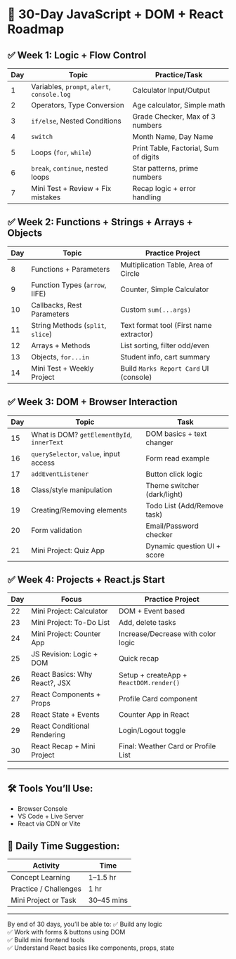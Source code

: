 
# 📅 30-Day JavaScript + DOM + React Roadmap

## ✅ Week 1: Logic + Flow Control

| Day | Topic                              | Practice/Task                            |
|-----|-------------------------------------|-------------------------------------------|
| 1   | Variables, `prompt`, `alert`, `console.log` | Calculator Input/Output                 |
| 2   | Operators, Type Conversion         | Age calculator, Simple math              |
| 3   | `if/else`, Nested Conditions       | Grade Checker, Max of 3 numbers           |
| 4   | `switch`                           | Month Name, Day Name                     |
| 5   | Loops (`for`, `while`)             | Print Table, Factorial, Sum of digits     |
| 6   | `break`, `continue`, nested loops  | Star patterns, prime numbers              |
| 7   | Mini Test + Review + Fix mistakes  | Recap logic + error handling              |

## ✅ Week 2: Functions + Strings + Arrays + Objects

| Day | Topic                             | Practice Project                         |
|-----|------------------------------------|-------------------------------------------|
| 8   | Functions + Parameters             | Multiplication Table, Area of Circle     |
| 9   | Function Types (`arrow`, IIFE)     | Counter, Simple Calculator               |
| 10  | Callbacks, Rest Parameters         | Custom `sum(...args)`                    |
| 11  | String Methods (`split`, `slice`)  | Text format tool (First name extractor)  |
| 12  | Arrays + Methods                   | List sorting, filter odd/even            |
| 13  | Objects, `for...in`                | Student info, cart summary               |
| 14  | Mini Test + Weekly Project         | Build `Marks Report Card` UI (console)   |

## ✅ Week 3: DOM + Browser Interaction

| Day | Topic                                 | Task                                      |
|-----|----------------------------------------|-------------------------------------------|
| 15  | What is DOM? `getElementById`, `innerText` | DOM basics + text changer            |
| 16  | `querySelector`, `value`, input access | Form read example                        |
| 17  | `addEventListener`                    | Button click logic                        |
| 18  | Class/style manipulation              | Theme switcher (dark/light)              |
| 19  | Creating/Removing elements            | Todo List (Add/Remove task)              |
| 20  | Form validation                       | Email/Password checker                   |
| 21  | Mini Project: Quiz App                | Dynamic question UI + score              |

## ✅ Week 4: Projects + React.js Start

| Day | Focus                                 | Practice Project                         |
|-----|----------------------------------------|-------------------------------------------|
| 22  | Mini Project: Calculator              | DOM + Event based                         |
| 23  | Mini Project: To-Do List              | Add, delete tasks                         |
| 24  | Mini Project: Counter App             | Increase/Decrease with color logic        |
| 25  | JS Revision: Logic + DOM              | Quick recap                               |
| 26  | React Basics: Why React?, JSX         | Setup + createApp + `ReactDOM.render()`   |
| 27  | React Components + Props              | Profile Card component                    |
| 28  | React State + Events                  | Counter App in React                      |
| 29  | React Conditional Rendering           | Login/Logout toggle                       |
| 30  | React Recap + Mini Project            | Final: Weather Card or Profile List       |

---

## 🛠️ Tools You’ll Use:
- Browser Console
- VS Code + Live Server
- React via CDN or Vite

## 📌 Daily Time Suggestion:

| Activity       | Time |
|----------------|------|
| Concept Learning | 1–1.5 hr |
| Practice / Challenges | 1 hr |
| Mini Project or Task | 30–45 mins |

---

By end of 30 days, you’ll be able to:
✅ Build any logic  
✅ Work with forms & buttons using DOM  
✅ Build mini frontend tools  
✅ Understand React basics like components, props, state
